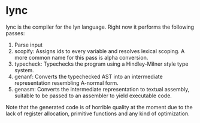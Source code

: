 # lync

lync is the compiler for the lyn language.
Right now it performs the following passes:
1. Parse input
2. scopify: Assigns ids to every variable and resolves lexical
   scoping. A more common name for this pass is alpha conversion.
3. typecheck: Typechecks the program using a Hindley-Milner style type
   system.
4. genanf: Converts the typechecked AST into an intermediate
   representation resembling A-normal form.
5. genasm: Converts the intermediate representation to textual
   assembly, suitable to be passed to an assembler to yield executable
   code.

Note that the generated code is of horrible quality at the moment due
to the lack of register allocation, primitive functions and any kind
of optimization.
